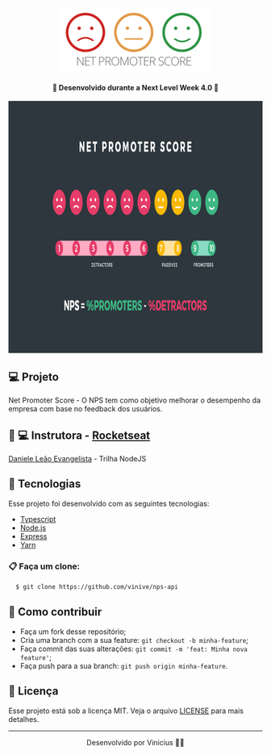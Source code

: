 <div align="center">
    <img src="images/logo.png" width="300"/>
</div>

<h4 align="center">
  <strong> 
  🚀 Desenvolvido durante a Next Level Week 4.0 🚀
  </strong>
</h4>

<img src="images/back.png" height="500"/>

## 💻 Projeto
<p>
   Net Promoter Score - O NPS tem como objetivo melhorar o desempenho da empresa com base no feedback dos usuários.
</p>

## 	👧 💻 Instrutora - [Rocketseat](https://rocketseat.com.br/)  

 
  [Daniele Leão Evangelista](https://www.linkedin.com/in/daniele-le%C3%A3o-evangelista-5540ab25/) - Trilha NodeJS 
  
  ## 🚀 Tecnologias

  Esse projeto foi desenvolvido com as seguintes tecnologias:
- [Typescript](https://www.typescriptlang.org/)
- [Node.js](https://nodejs.org/en/)
- [Express](https://expressjs.com/pt-br/)
- [Yarn](https://yarnpkg.com/)

 
### 📋 Faça um clone:

```sh
  $ git clone https://github.com/vinive/nps-api
```
  

## 🤔 Como contribuir

- Faça um fork desse repositório;
- Cria uma branch com a sua feature: `git checkout -b minha-feature`;
- Faça commit das suas alterações: `git commit -m 'feat: Minha nova feature'`;
- Faça push para a sua branch: `git push origin minha-feature`.

## 📝 Licença

Esse projeto está sob a licença MIT. Veja o arquivo [LICENSE](LICENSE.md) para mais detalhes.

---

<p align="center">Desenvolvido por Vinicius 👨‍🚀 </p>
